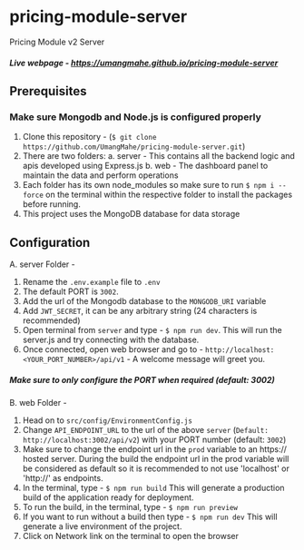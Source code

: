 # pricing-module-server
Pricing Module v2 Server

##### Live webpage - https://umangmahe.github.io/pricing-module-server

## Prerequisites

### Make sure Mongodb and Node.js is configured properly
1) Clone this repository - (`$ git clone https://github.com/UmangMahe/pricing-module-server.git`)
2) There are two folders:
   a. server - This contains all the backend logic and apis developed using Express.js
   b. web - The dashboard panel to maintain the data and perform operations
3) Each folder has its own node_modules so make sure to run `$ npm i --force` on the terminal within the respective folder to install the packages before running.
4) This project uses the MongoDB database for data storage
   
## Configuration

A. server Folder -
   
1) Rename the `.env.example` file to `.env`
2) The default PORT is `3002`.
3) Add the url of the Mongodb database to the `MONGODB_URI` variable
4) Add `JWT_SECRET`, it can be any arbitrary string (24 characters is recommended)
5) Open terminal from `server` and type - `$ npm run dev`. This will run the server.js and try connecting with the database.
6) Once connected, open web browser and go to - `http://localhost:<YOUR_PORT_NUMBER>/api/v1` - A welcome message will greet you.

##### Make sure to only configure the PORT when required (default: 3002)

B. web Folder -

1) Head on to `src/config/EnvironmentConfig.js`
2) Change `API_ENDPOINT_URL` to the url of the above `server` (`Default: http://localhost:3002/api/v2`) with your PORT number (default: `3002`)
3) Make sure to change the endpoint url in the `prod` variable to an https:// hosted server. During the build the endpoint url in the prod variable will be considered as default so it is recommended to not use 'localhost' or 'http://' as endpoints.
4) In the terminal, type - `$ npm run build` This will generate a production build of the application ready for deployment.
5) To run the build, in the terminal, type - `$ npm run preview`
6) If you want to run without a build then type - `$ npm run dev` This will generate a live environment of the project.
7) Click on Network link on the terminal to open the browser

